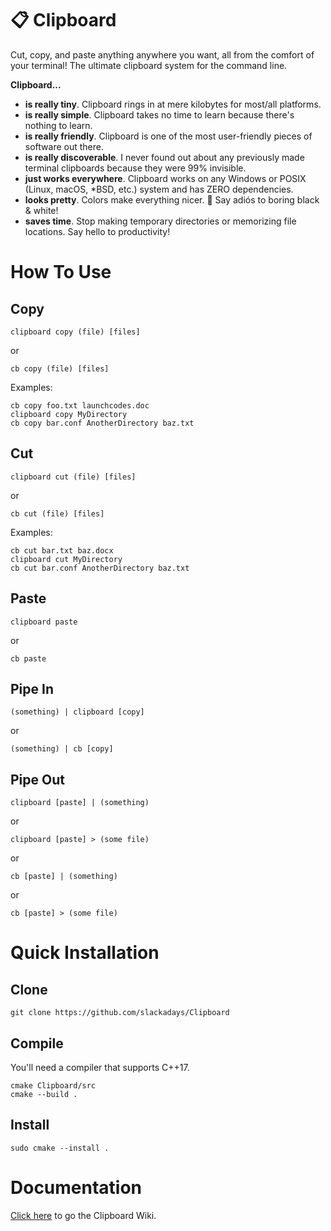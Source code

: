 # 📋 Clipboard 
Cut, copy, and paste anything anywhere you want, all from the comfort of your terminal! The ultimate clipboard system for the command line.

**Clipboard...**
- **is really tiny**. Clipboard rings in at mere kilobytes for most/all platforms.
- **is really simple**. Clipboard takes no time to learn because there's nothing to learn.
- **is really friendly**. Clipboard is one of the most user-friendly pieces of software out there.
- **is really discoverable**. I never found out about any previously made terminal clipboards because they were 99% invisible.
- **just works everywhere**. Clipboard works on any Windows or POSIX (Linux, macOS, *BSD, etc.) system and has ZERO dependencies.
- **looks pretty**. Colors make everything nicer. 🌈 Say adiós to boring black & white!
- **saves time**. Stop making temporary directories or memorizing file locations. Say hello to productivity!

# How To Use

## Copy
`clipboard copy (file) [files]`

or

`cb copy (file) [files]`

Examples:

```
cb copy foo.txt launchcodes.doc
clipboard copy MyDirectory
cb copy bar.conf AnotherDirectory baz.txt
```
## Cut
`clipboard cut (file) [files]`

or

`cb cut (file) [files]`

Examples:

```
cb cut bar.txt baz.docx
clipboard cut MyDirectory
cb cut bar.conf AnotherDirectory baz.txt
```
## Paste
`clipboard paste`

or

`cb paste`

## Pipe In

`(something) | clipboard [copy]`

or

`(something) | cb [copy]`

## Pipe Out

`clipboard [paste] | (something)`

or

`clipboard [paste] > (some file)`

or

`cb [paste] | (something)`

or

`cb [paste] > (some file)`

# Quick Installation
## Clone
```
git clone https://github.com/slackadays/Clipboard
```
## Compile

You'll need a compiler that supports C++17.
```
cmake Clipboard/src
cmake --build .
```
## Install
```
sudo cmake --install .
```

# Documentation 

[Click here](https://github.com/Slackadays/Clipboard/wiki) to go the Clipboard Wiki.
